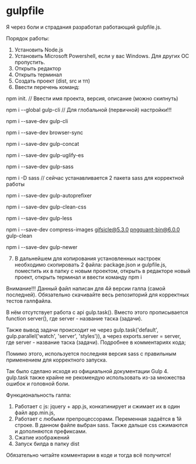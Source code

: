 # gulpfile
Я через боли и страдания разработал работающий gulpfile.js. 

Порядок работы:
1. Установить Node.js 
2. Установить Microsoft Powershell, если у вас Windows. Для других ОС пропустить.
3. Открыть редактор
4. Открыть терминал
5. Создать проект (dist, src и тп)
6. Ввести перечень команд:

npm init.                                                                       // Ввести имя проекта, версия, описание (можно скипнуть)

npm i --global gulp-cli                                                         // Для глобальной (первичной) настройки!!!

npm i --save-dev gulp-cli

npm i --save-dev browser-sync

npm i --save-dev gulp-concat

npm i --save-dev gulp-uglify-es

npm i --save-dev gulp-sass

npm i -D sass                                                                   // сейчас устанавливается 2 пакета sass для корректной работы

npm i --save-dev gulp-autoprefixer

npm i --save-dev gulp-clean-css

npm i --save-dev gulp-less

npm i --save-dev compress-images gifsicle@5.3.0 pngquant-bin@6.0.0 gulp-clean

npm i --save-dev gulp-newer

7. В дальнейшем для копирования установленных настроек необходимо скопировать 2 файла: package.json и gulpfile.js, поместить их в папку с новым проектом, открыть в редакторе новый проект, открыть терминал и ввести команду npm i

Внимание!!! Данный файл написан для 4й версии галпа (самой последней). Обязательно скачивайте весь репозиторий для корректных тестов галпфайла. 

В нём отсутствует работа с api gulp.task(). Вместо этого прописывается function server(), где server - название таска (задачи). 

Также вывод задачи происходит не через gulp.task('default', gulp.parallel('watch', 'server', 'styles')), а через exports.server  = server, где server - название таска (задачи). Подробнее в комментариях кода;

Помимо этого, используется последняя версия sass с правильным применением для корректного запуска.

Так было сделано исходя из официальной документации Gulp 4. gulp.task также крайне не рекомендую использовать из-за множества ошибок и головной боли.

Функциональность галпа:
1. Работает с js: jquery + app.js, конкатинирует и сжимает их в один файл app.min.js,
2. Работает с любыми препроцессорами. Переменная задаётся в 1й строке. В данном файле выбран sass. Также дальше css сжимаются и дополняются префиксами.
3. Сжатие изображений
4. Запуск билда в папку dist

Обязательно читайте комментарии в коде и тогда всё получится!
